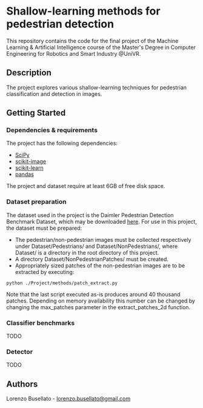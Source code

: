 # Shallow-learning methods for pedestrian detection

This repository contains the code for the final project of the Machine Learning & Artificial Intelligence course of the Master's Degree in Computer Engineering for Robotics and Smart Industry @UniVR.

## Description

The project explores various shallow-learning techniques for pedestrian classification and detection in images.

## Getting Started

### Dependencies & requirements

The project has the following dependencies:

* [SciPy](https://www.scipy.org/)
* [scikit-image](https://scikit-image.org/)
* [scikit-learn](https://scikit-learn.org/stable/)
* [pandas](https://pandas.pydata.org/)

The project and dataset require at least 6GB of free disk space.

### Dataset preparation

The dataset used in the project is the Daimler Pedestrian Detection Benchmark Dataset, which may be downloaded [here](http://www.gavrila.net/Datasets/Daimler_Pedestrian_Benchmark_D/Daimler_Mono_Ped__Detection_Be/daimler_mono_ped__detection_be.html). For use in this project, the dataset must be prepared:

* The pedestrian/non-pedestrian images must be collected respectively under Dataset/Pedestrians/ and Dataset/NonPedestrians/, where Dataset/ is a directory in the root directory of this project.
* A directory Dataset/NonPedestrianPatches/ must be created.
* Appropriately sized patches of the non-pedestrian images are to be extracted by executing:
```
python ./Project/methods/patch_extract.py
```

Note that the last script executed as-is produces around 40 thousand patches. Depending on memory availability this number can be changed by changing the max\_patches parameter in the extract\_patches\_2d function.

### Classifier benchmarks

TODO

### Detector

TODO

## Authors

Lorenzo Busellato - lorenzo.busellato@gmail.com
